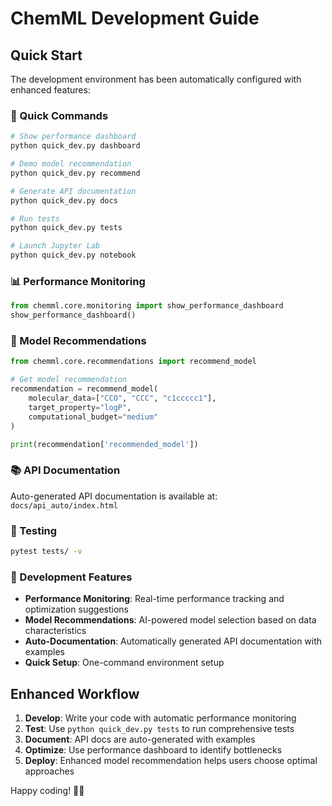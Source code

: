 # ChemML Development Guide

## Quick Start

The development environment has been automatically configured with enhanced features:

### 🚀 Quick Commands

```bash
# Show performance dashboard
python quick_dev.py dashboard

# Demo model recommendation
python quick_dev.py recommend

# Generate API documentation
python quick_dev.py docs

# Run tests
python quick_dev.py tests

# Launch Jupyter Lab
python quick_dev.py notebook
```

### 📊 Performance Monitoring

```python
from chemml.core.monitoring import show_performance_dashboard
show_performance_dashboard()
```

### 🤖 Model Recommendations

```python
from chemml.core.recommendations import recommend_model

# Get model recommendation
recommendation = recommend_model(
    molecular_data=["CCO", "CCC", "c1ccccc1"],
    target_property="logP",
    computational_budget="medium"
)

print(recommendation['recommended_model'])
```

### 📚 API Documentation

Auto-generated API documentation is available at: `docs/api_auto/index.html`

### 🧪 Testing

```bash
pytest tests/ -v
```

### 🔧 Development Features

- **Performance Monitoring**: Real-time performance tracking and optimization suggestions
- **Model Recommendations**: AI-powered model selection based on data characteristics
- **Auto-Documentation**: Automatically generated API documentation with examples
- **Quick Setup**: One-command environment setup

## Enhanced Workflow

1. **Develop**: Write your code with automatic performance monitoring
2. **Test**: Use `python quick_dev.py tests` to run comprehensive tests
3. **Document**: API docs are auto-generated with examples
4. **Optimize**: Use performance dashboard to identify bottlenecks
5. **Deploy**: Enhanced model recommendation helps users choose optimal approaches

Happy coding! 🧬✨
